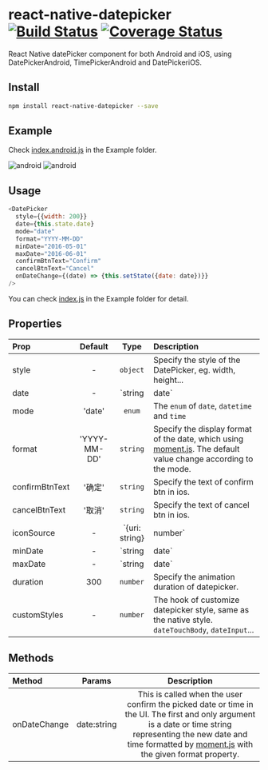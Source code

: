 # react-native-datepicker [![Build Status](https://travis-ci.org/xgfe/react-native-datepicker.svg)](https://travis-ci.org/xgfe/react-native-datepicker) [![Coverage Status](https://coveralls.io/repos/github/xgfe/react-native-datepicker/badge.svg?branch=master)](https://coveralls.io/github/xgfe/react-native-datepicker?branch=master)
React Native datePicker component for both Android and iOS, using DatePickerAndroid, TimePickerAndroid and DatePickeriOS.

## Install

```bash
npm install react-native-datepicker --save
```

## Example
Check [index.android.js](example/index.android.js) in the Example folder.

![android](http://7xtixz.com2.z0.glb.clouddn.com/react-native-datepicker-android.gif)
![android](http://7xtixz.com2.z0.glb.clouddn.com/react-native-datepicker-ios.gif)

## Usage

```javascript
<DatePicker
  style={{width: 200}}
  date={this.state.date}
  mode="date"
  format="YYYY-MM-DD"
  minDate="2016-05-01"
  maxDate="2016-06-01"
  confirmBtnText="Confirm"
  cancelBtnText="Cancel"
  onDateChange={(date) => {this.setState({date: date})}}
/>
```

You can check [index.js](example/index.android.js) in the Example folder for detail.

## Properties

| Prop  | Default  | Type | Description |
| :------------ |:---------------:| :---------------:| :-----|
| style | - | `object` | Specify the style of the DatePicker, eg. width, height...  |
| date | - | `string | date` | Specify the display date of DatePicker. `string` type value must match the specified format  |
| mode | 'date' | `enum` | The `enum` of `date`, `datetime` and `time` |
| format | 'YYYY-MM-DD' | `string` | Specify the display format of the date, which using [moment.js](http://momentjs.com/). The default value change according to the mode. |
| confirmBtnText | '确定' | `string` | Specify the text of confirm btn in ios. |
| cancelBtnText | '取消' | `string` | Specify the text of cancel btn in ios. |
| iconSource | - | `{uri: string} | number` | Specify the icon. Same as the `source` of Image, always using `require()` |
| minDate | - | `string | date` | Restricts the range of possible date values. |
| maxDate | - | `string | date` | Restricts the range of possible date values. |
| duration | 300 | `number` | Specify the animation duration of datepicker.|
| customStyles | - | `number` | The hook of customize datepicker style, same as the native style. `dateTouchBody`, `dateInput`...|

## Methods


| Method  | Params  | Description |
| :------------ |:---------------:| :---------------:|
| onDateChange | date:string | This is called when the user confirm the picked date or time in the UI. The first and only argument is a date or time string representing the new date and time formatted by [moment.js](http://momentjs.com/) with the given format property. |
